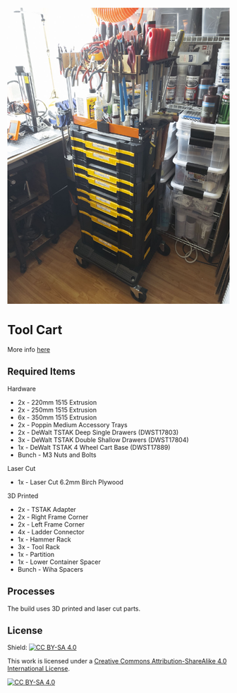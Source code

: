 ![Tool Cart](Images/tool_cart_01.jpg)

# Tool Cart
More info [here](https://evanli.com/adam-savage-inspired-tool-cart/)

## Required Items
Hardware
* 2x - 220mm 1515 Extrusion 
* 2x - 250mm 1515 Extrusion 
* 6x - 350mm 1515 Extrusion 
* 2x - Poppin Medium Accessory Trays
* 2x - DeWalt TSTAK Deep Single Drawers (DWST17803)
* 3x - DeWalt TSTAK Double Shallow Drawers (DWST17804)
* 1x - DeWalt TSTAK 4 Wheel Cart Base (DWST17889)
* Bunch - M3 Nuts and Bolts

Laser Cut
* 1x - Laser Cut 6.2mm Birch Plywood

3D Printed
* 2x - TSTAK Adapter
* 2x - Right Frame Corner
* 2x - Left Frame Corner
* 4x - Ladder Connector
* 1x - Hammer Rack
* 3x - Tool Rack
* 1x - Partition
* 1x - Lower Container Spacer
* Bunch - Wiha Spacers

## Processes
The build uses 3D printed and laser cut parts. 

## License
Shield: [![CC BY-SA 4.0][cc-by-sa-shield]][cc-by-sa]

This work is licensed under a
[Creative Commons Attribution-ShareAlike 4.0 International License][cc-by-sa].

[![CC BY-SA 4.0][cc-by-sa-image]][cc-by-sa]

[cc-by-sa]: http://creativecommons.org/licenses/by-sa/4.0/
[cc-by-sa-image]: https://licensebuttons.net/l/by-sa/4.0/88x31.png
[cc-by-sa-shield]: https://img.shields.io/badge/License-CC%20BY--SA%204.0-lightgrey.svg
